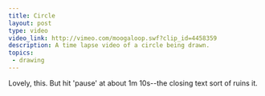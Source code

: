 ```yaml
---
title: Circle
layout: post
type: video
video_link: http://vimeo.com/moogaloop.swf?clip_id=4458359
description: A time lapse video of a circle being drawn.
topics:
 - drawing
---
```

Lovely, this. But hit 'pause' at about 1m 10s--the closing text sort of ruins it.